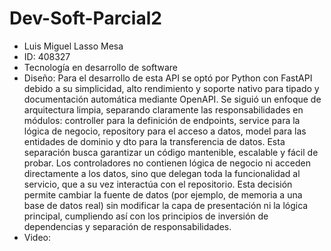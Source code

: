 # Dev-Soft-Parcial2

* Luis Miguel Lasso Mesa 
* ID: 408327
* Tecnología en desarrollo de software
* Diseño: Para el desarrollo de esta API se optó por Python con FastAPI debido a su simplicidad, alto rendimiento y soporte nativo para tipado y documentación automática mediante OpenAPI. Se siguió un enfoque de arquitectura limpia, separando claramente las responsabilidades en módulos: controller para la definición de endpoints, service para la lógica de negocio, repository para el acceso a datos, model para las entidades de dominio y dto para la transferencia de datos.
  Esta separación busca garantizar un código mantenible, escalable y fácil de probar. Los controladores no contienen lógica de negocio ni acceden directamente a los datos, sino que delegan   toda la funcionalidad al servicio, que a su vez interactúa con el repositorio. Esta decisión permite cambiar la fuente de datos (por ejemplo, de memoria a una base de datos real) sin modificar la capa de presentación ni la lógica principal, cumpliendo así con los principios de inversión de dependencias y separación de responsabilidades.
* Video: 
